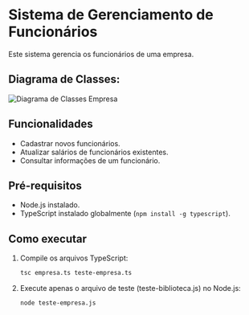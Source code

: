 # Sistema de Gerenciamento de Funcionários

Este sistema gerencia os funcionários de uma empresa.

## Diagrama de Classes:

![Diagrama de Classes Empresa](https://github.com/user-attachments/assets/95f81e87-23cc-41e2-b1c6-8cb49da7ff04)

## Funcionalidades

- Cadastrar novos funcionários.
- Atualizar salários de funcionários existentes.
- Consultar informações de um funcionário.

## Pré-requisitos

- Node.js instalado.
- TypeScript instalado globalmente (`npm install -g typescript`).

## Como executar

1. Compile os arquivos TypeScript:
   ```bash
   tsc empresa.ts teste-empresa.ts
2. Execute apenas o arquivo de teste (teste-biblioteca.js) no Node.js:
    ```bash
   node teste-empresa.js

